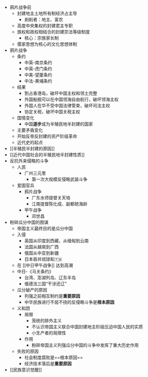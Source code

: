 - 鸦片战争前
	- 封建地主土地所有制经济占主导
		- 剥削者：地主、富农
	- 高度中央集权的封建君主专职
	- 族权和政权相结合的封建宗法等级制度
		- 核心：宗族家长制
	- 儒家思想为核心的文化思想体制
- 鸦片战争
	- 条约
		- 中英-南京条约
		- 中英-虎门条约
		- 中美-望厦条约
		- 中法-黄埔条约
	- 结果
		- 割占香港岛，破坏中国主权和领土完整
		- 外国船舰可以在中国领海自由航行，破坏领海主权
		- 外国人在华不受中国法律管束，破坏司法主权
		- 协定关税，破坏中国关税主权
	- 国情变化
		- 中国**逐步**成为半殖民地半封建的国家
	- 主要矛盾变化
	- 开始反帝反封建的资产阶级革命
	- 近代史的起点
- [[半殖民半封建的原因]]
- [[近代中国社会的半殖民地半封建性质]]
- 反抗外来侵略的斗争
	- 人民
		- 广州三元里
			- 第一次大规模反侵略武装斗争
	- 爱国官兵
		- 鸦片战争
			- 广东水师提督关天培
			- 江南提督陈化成、副都统海龄
		- 甲午战争
			- 邓世昌
- 粉碎瓜分中国的图谋
	- 帝国主义最终目的是瓜分中国
	- 入侵
		- 英国从印度到西藏，从缅甸到云南
		- 法国从越南到广西
		- 俄国从中亚到新疆
		- 日本吞并琉球和🇹🇼
	- 在 [[中日甲午战争]] 达到高潮
	- 中日-《马关条约》
		- 台湾、澎湖列岛、辽东半岛
		- 俄德法三国“干涉还辽”
	- 瓜分破产的原因
		- 列强之前相互制约是**重要原因**
		- 中华民族进行不屈不挠的反侵略斗争是**根本原因**
	- 义和团
		- 局限
			- 笼统的排外主义
			- 不认识帝国主义联合中国封建地主阶级压迫中国人民的实质
			- 小生产者的局限性
		- 作用
			- 粉碎帝国主义列强瓜分中国的斗争中发挥了重大历史作用
	- 失败的原因
		- 社会制度腐败是==根本原因==
		- 经济技术落后是**重要原因**
- [[民族意识觉醒]]
